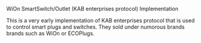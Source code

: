 WiOn SmartSwitch/Outlet (KAB enterprises protocol) Implementation

This is a very early implementation of KAB enterprises protocol that is used to control smart plugs and switches.  They sold under numorous brands brands such as WiOn or ECOPlugs.

